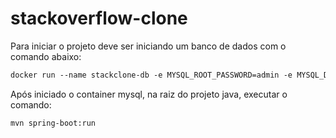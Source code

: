 # stackoverflow-clone

Para iniciar o projeto deve ser iniciando um banco de dados com o comando abaixo:

```dockerfile 
docker run --name stackclone-db -e MYSQL_ROOT_PASSWORD=admin -e MYSQL_DATABASE=stackoverflow-clone-db -p 3306:3306 -d mysql
```

Após iniciado o container mysql, na raiz do projeto java, executar o comando:

```editorconfig
mvn spring-boot:run
```